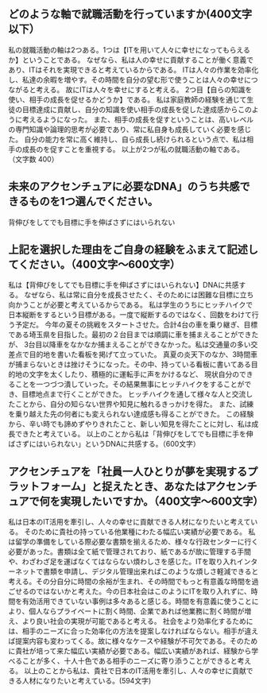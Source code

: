 ## どのような軸で就職活動を行っていますか(400文字以下）
私の就職活動の軸は2つある。1つは【ITを用いて人々に幸せになってもらえるか】ということである。
なぜなら、私は人の幸せに貢献することが働く意義であり、ITはそれを実現できると考えているからである。
ITは人々の作業を効率化し、私達の余暇を増やす。その時間を自分の望む形で使うことは人々の幸せにつながると考える。
故にITは人々を幸せにすると考える。
2つ目【自らの知識を使い、相手の成長を促せるかどうか】である。
私は家庭教師の経験を通じて生徒の目標達成に貢献し、自分の知識を使い相手の成長を促した達成感からこのように考えるようになった。
また、相手の成長を促すということは、高いレベルの専門知識や論理的思考が必要であり、常に私自身も成長していく必要を感じた。
自分の能力を常に高く維持し、自ら成長し続けられるという点で、私は相手の成長のを促すことを重視する。
以上が2つが私の就職活動の軸である。
（文字数 400）

## 未来のアクセンチュアに必要なDNA」のうち共感できるものを1つ選んでください。
背伸びをしてでも目標に手を伸ばさずにはいられない

## 上記を選択した理由をご自身の経験をふまえて記述してください。（400文字〜600文字）
私は【背伸びをしてでも目標に手を伸ばさずにはいられない】DNAに共感する。
なぜなら、私は常に自分を成長させたく、そのためには困難な目標に立ち向かうことが必要と考えているからである。
私は学生のうちにヒッチハイクで日本縦断をするという目標がある。一度で縦断するのではなく、回数をわけて行う予定だ。
今年の夏その挑戦をスタートさせた。合計4台の車を乗り継ぎ、目標である埼玉県を目指した。最初の２台目までは順調に車を捕まえることができたが、
3台目以降車をなかなか捕まえることができなかった。私は交通量の多い交差点で目的地を書いた看板を掲げて立っていた。
真夏の炎天下のなか、3時間車が捕まらないときは挫けそうになった。その中、持っている看板に書いてある目的地の文字を太くしたり、積極的に運転手に声をかけるなど、
現状自分のできることを一つづつ潰していった。その結果無事にヒッチハイクをすることができ、目標地点まで行くことができた。
ヒッチハイクを通して様々な人と交流したことから、自分の知らない世界や知見に触れるきっかけを得た。
また、試練を乗り越えた先の何者にも変えられない達成感も得ることができた。
この経験から、辛い時でも諦めずやりきれたこと、新しい知見を得たことに対し、私は成長できたと考えている。
以上のことから私は「背伸びをしてでも目標に手を伸ばさずにはいられない」というDNAに共感する。（600文字）

## アクセンチュアを「社員一人ひとりが夢を実現するプラットフォーム」と捉えたとき、あなたはアクセンチュアで何を実現したいですか。（400文字〜600文字）

私は日本のIT活用を牽引し、人々の幸せに貢献できる人材になりたいと考えている。 そのために貴社の持っている他業種にわたる幅広い実績が必要である。
私は留学の準備をしている際必要な書類を揃えるため、様々な行政センターに行く必要があった。書類は全て紙で管理されており、紙であるが故に管理する手間や、わざわざ足を運ばなくてはならない煩わしさを感じた。ITを取り入れインターネットで書類を申請し、デジタル管理出来ればこのような煩しさ軽減できると考える。その分自分に時間の余裕が生まれ、その時間でもっと有意義な時間を過ごせるのではないかと考えた。今の日本社会はこのようにITを取り入れずに、時間を有効活用できていない事例は多々あると感じる。時間を有意義に使うことにより、個人ならプライベートに割く時間、企業であれば他業務に割く時間が増え、より良い社会の実現が可能であると考える。
社会をより効率化するためには、相手のニーズに合った効率化の方法を提案しなければならない。相手が違えば提案内容も変わってくる。故に様々なケースや経験が不可欠である。そのために貴社が培って来た幅広い実績が必要である。幅広い実績があれば、経験から学べることが多く、十人十色である相手のニーズに寄り添うことができると考える。
以上のことから私は、貴社で日本のIT活用を牽引し、人々の幸せに貢献できる人材になりたいと考えている。(594文字)
